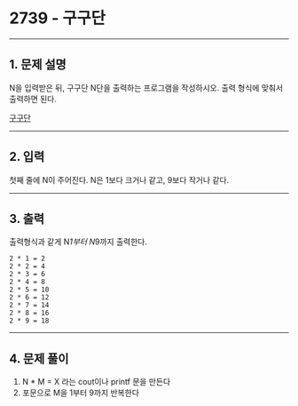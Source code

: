 # 2739 -  구구단

<hr/>

## 1. 문제 설명

N을 입력받은 뒤, 구구단 N단을 출력하는 프로그램을 작성하시오. 출력 형식에 맞춰서 출력하면 된다.

[구구단](<https://www.acmicpc.net/problem/2739>)

------

## 2. 입력

첫째 줄에 N이 주어진다. N은 1보다 크거나 같고, 9보다 작거나 같다.

------

## 3. 출력

출력형식과 같게 N*1부터 N*9까지 출력한다.

```
2 * 1 = 2
2 * 2 = 4
2 * 3 = 6
2 * 4 = 8
2 * 5 = 10
2 * 6 = 12
2 * 7 = 14
2 * 8 = 16
2 * 9 = 18
```

------

## 4. 문제 풀이

1. N * M = X 라는 cout이나 printf 문을 만든다
2. 포문으로 M을 1부터 9까지 반복한다
